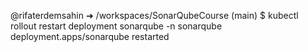 @rifaterdemsahin ➜ /workspaces/SonarQubeCourse (main) $ kubectl rollout restart deployment sonarqube -n sonarqube
deployment.apps/sonarqube restarted